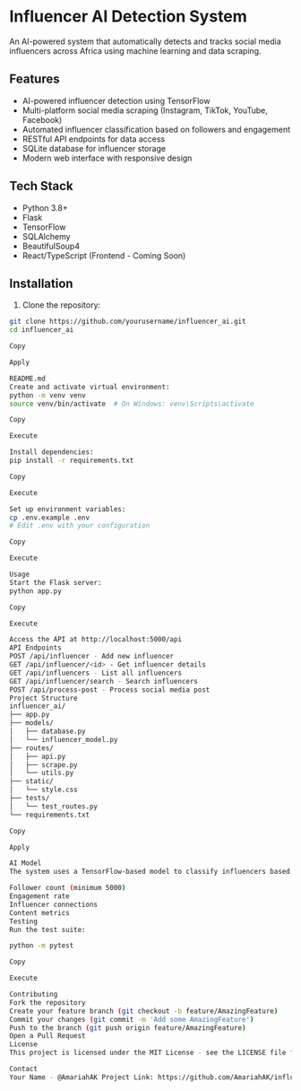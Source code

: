 # Influencer AI Detection System

An AI-powered system that automatically detects and tracks social media influencers across Africa using machine learning and data scraping.

## Features

- AI-powered influencer detection using TensorFlow
- Multi-platform social media scraping (Instagram, TikTok, YouTube, Facebook)
- Automated influencer classification based on followers and engagement
- RESTful API endpoints for data access
- SQLite database for influencer storage
- Modern web interface with responsive design

## Tech Stack

- Python 3.8+
- Flask
- TensorFlow
- SQLAlchemy
- BeautifulSoup4
- React/TypeScript (Frontend - Coming Soon)

## Installation

1. Clone the repository:
```bash
git clone https://github.com/yourusername/influencer_ai.git
cd influencer_ai

Copy

Apply

README.md
Create and activate virtual environment:
python -m venv venv
source venv/bin/activate  # On Windows: venv\Scripts\activate

Copy

Execute

Install dependencies:
pip install -r requirements.txt

Copy

Execute

Set up environment variables:
cp .env.example .env
# Edit .env with your configuration

Copy

Execute

Usage
Start the Flask server:
python app.py

Copy

Execute

Access the API at http://localhost:5000/api
API Endpoints
POST /api/influencer - Add new influencer
GET /api/influencer/<id> - Get influencer details
GET /api/influencers - List all influencers
GET /api/influencer/search - Search influencers
POST /api/process-post - Process social media post
Project Structure
influencer_ai/
├── app.py
├── models/
│   ├── database.py
│   └── influencer_model.py
├── routes/
│   ├── api.py
│   ├── scrape.py
│   └── utils.py
├── static/
│   └── style.css
├── tests/
│   └── test_routes.py
└── requirements.txt

Copy

Apply

AI Model
The system uses a TensorFlow-based model to classify influencers based on:

Follower count (minimum 5000)
Engagement rate
Influencer connections
Content metrics
Testing
Run the test suite:

python -m pytest

Copy

Execute

Contributing
Fork the repository
Create your feature branch (git checkout -b feature/AmazingFeature)
Commit your changes (git commit -m 'Add some AmazingFeature')
Push to the branch (git push origin feature/AmazingFeature)
Open a Pull Request
License
This project is licensed under the MIT License - see the LICENSE file for details.

Contact
Your Name - @AmariahAK Project Link: https://github.com/AmariahAK/influencer_ai